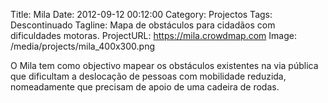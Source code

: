 Title: Mila
Date: 2012-09-12 00:12:00
Category: Projectos
Tags: Descontinuado
Tagline: Mapa de obstáculos para cidadãos com dificuldades motoras.
ProjectURL: https://mila.crowdmap.com
Image: /media/projects/mila_400x300.png

O Mila tem como objectivo mapear os obstáculos existentes na via pública que dificultam a deslocação de pessoas com mobilidade reduzida, nomeadamente que precisam de apoio de uma cadeira de rodas.

